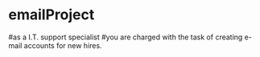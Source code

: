 # emailProject
#as a I.T. support specialist
#you are charged with the task of creating e-mail accounts for new hires.
